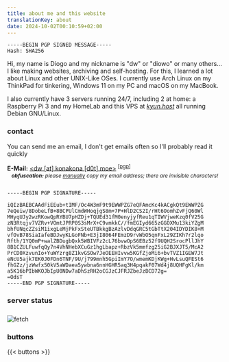 ```yaml
---
title: about me and this website
translationKey: about
date: 2024-10-02T00:10:59+02:00
---
```


<span style="user-select: all;">

```plain
-----BEGIN PGP SIGNED MESSAGE-----
Hash: SHA256
```

Hi, my name is Diogo and my nickname is "dw" or "diowo" or many others... I like making websites, archiving and self-hosting. For this, I learned a lot about Linux and other UNIX-Like OSes. I currently use Arch Linux on my ThinkPad for tinkering, Windows 11 on my PC and macOS on my MacBook.

I also currently have 3 servers running 24/7, including 2 at home: a Raspberry Pi 3 and my HomeLab and this VPS at *[kyun.host](https://kyun.host)* all running Debian GNU/Linux.

### contact

You can send me an email, I don't get emails often so I'll probably read it quickly

**E-Mail:** <a href="mailto:%64%77%40%6b%6f%6e%61%6b%6f%6e%61%2e%6d%6f%65"><⁪⁪⁪d⁪⁪w⁪⁪ ⁪⁪[⁪⁪a⁪⁪t⁪⁪]⁪⁪ k⁪⁪o⁪⁪n⁪⁪a⁪⁪k⁪⁪o⁪⁪n⁪⁪a⁪⁪ ⁪⁪[⁪⁪d⁪⁪0⁪⁪t⁪⁪]⁪⁪ ⁪⁪m⁪⁪o⁪⁪e⁪⁪></a> <sup>[[pgp](/public.asc)]</sup>

<p style="position: relative; bottom: 12px; margin-bottom: 0; font-size: 12px; margin-left: 10px;"><i><b>obfuscation:</b> please <u>manually</u> copy my email address; there are invisible characters!</i></p>

```plain
-----BEGIN PGP SIGNATURE-----

iQIzBAEBCAAdFiEEub+tIMF/Oc4W3mF9t9EWWPZG7eQFAmcKc4kACgkQt9EWWPZG
7eQeiw/8DobeLfB+8BCPUlCmdWHoqjgS8m+7P+HlD2CS2I/rHt6OomhZvFjQ60Wl
MHyqUJy2wzRKowQpRYBU7pHZDj+TQUEd31fM0enyjyfReu1qTIWVjweKzq0fV25G
zN3Rtqjv7VZRv+VOmtJPRP0S3sMrX+C9vmkkC//fmEGIyd665zGGOXMu13kiYZgM
bhfUNqcZZsiM1ixgLeMjPkFxSteUTBkkgBzAzlvDdqGRC5tGbTtX204IDYDIK8+M
vfOvB78SiaIafeBDJwyKLGoFNb+E3jI8064FEmzD9rvWbO5qnFxL29ZIKh7r2lqo
Rfth/1YQ0mP+walZBDugbQxk5WBIVFz2cL76bvwOpS6EBz52f9UQH2SrocPllJhY
8B1CZULFuwfqQy7n4VhNHebXCuGz1hgLbapz+RbzVk5mmfzg25iG2BJXJT5/McA2
PrCD0XzvunIo+YuWYzrg8Z1kvGSOw7JeOEEHIvvw5KGfZjoMi6+bvTVZ1IGEW7Jt
eNcU5ajk7EK0J0FDn6TNF/9U/j799mnh5GpiImY7O/wmemKDjKWg+HvLsuQFESt6
fhGZz/jzWwfx50kV5aWDaea5ywbna6nnHGHR5aq3H4pqakF07Wd4j8UQHFgKl/km
a5K16bPIbWKOJbIpU0NDw7aDhSzRH2oCGJzCJFRJZbeJzBCD72g=
=OdsT
-----END PGP SIGNATURE-----
```

</span>

### server status

<img style="margin-top: 8px" src="https://konakona.moe/fetch.png" alt="fetch">

### buttons

{{< buttons >}}
